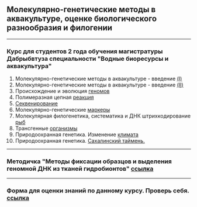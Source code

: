 ## Молекулярно-генетические методы в аквакультуре, оценке биологического разнообразия и филогении
------------------------------------------------------------------------------------------------------------------------
### Курс для студентов 2 года обучения магистратуры Дабрыбвтуза специальности "Водные биоресурсы и аквакультура"

1. Молекулярно-генетические методы в аквакультуре - введение [(I)](https://github.com/Sturcoal/MolGenAqua/blob/master/%D0%9C%D0%BE%D0%BB%D0%93%D0%B5%D0%BD%D0%9C%D0%B5%D1%82_%D0%B2%D0%B2%D0%B5%D0%B4I_2019.pdf)
2. Молекулярно-генетические методы в аквакультуре - введение [(II)](https://github.com/Sturcoal/MolGenAqua/blob/master/%D0%9C%D0%BE%D0%BB%D0%93%D0%B5%D0%BD%D0%9C%D0%B5%D1%82_%D0%B2%D0%B2%D0%B5%D0%B4II_2019.pdf)
3. Происхождение и эволюция [геномов](https://github.com/Sturcoal/MolGenAqua/blob/master/%D0%9B%D0%B5%D0%BA_3_%D0%AD%D0%B2%D0%BE%D0%BB%D1%8E%D1%86%D0%B8%D1%8F_%D0%B3%D0%B5%D0%BD%D0%BE%D0%BC%D0%BE%D0%B2%202019.pdf)
4. Полимеразная цепная [реакция](https://github.com/Sturcoal/MolGenAqua/blob/master/%D0%9B%D0%B5%D0%BA_5_%D0%9F%D0%A6%D0%A0_2019.pdf)
5. [Секвенирование](https://github.com/Sturcoal/MolGenAqua/blob/master/%D0%9B%D0%B5%D0%BA_6_%D0%A1%D0%B5%D0%BA%D0%B2%D0%B5%D0%BD%D0%B8%D1%80%D0%BE%D0%B2%D0%B0%D0%BD%D0%B8%D0%B5_2019.pdf)
7. Молекулярно-генетические [маркеры](https://github.com/Sturcoal/MolGenAqua/blob/master/%D0%9C%D0%93%D0%9C_%D1%8B%D1%88%D1%88%D0%BE_2019.pdf)
8. Молекулярная филогенетика, систематика и ДНК штрихкодирование [рыб](https://github.com/Sturcoal/MolGenAqua/blob/master/%D0%94%D0%9D%D0%9A%20%D0%A8%D0%9A%202019.pdf)
9. Трансгенные [организмы](https://github.com/Sturcoal/MolGenAqua/blob/master/%D0%A2%D1%80%D0%B0%D0%BD%D1%81%D0%B3%D0%B5%D0%BD%D0%BD%D1%8B%D0%B5%20%D0%BE%D1%80%D0%B3%D0%B0%D0%BD%D0%B8%D0%B7%D0%BC%D1%8B%202019.pdf)
10. Природоохранная генетика. Изменение [климата](https://github.com/Sturcoal/MolGenAqua/blob/master/%D0%9B%D0%B5%D0%BA_2_%D0%98%D0%B7%D0%BC%D0%B5%D0%BD%D0%B5%D0%BD%D0%B8%D0%B5%20%D0%BA%D0%BB%D0%B8%D0%BC%D0%B0%D1%82%D0%B0%202019.pdf)
11. Природоохранная генетика. [Сахалинский таймень.](https://github.com/Sturcoal/MolGenAqua/blob/master/%D0%9F%D1%80%D0%B8%D1%80%D0%BE%D0%B4%D0%BE%D0%BE%D1%85%D1%80%D0%B0%D0%BD%D0%BD%D0%B0%D1%8F%20%D0%B3%D0%B5%D0%BD%D0%B5%D1%82%D0%B8%D0%BA%D0%B0%202019.pdf)
------------------------------------------------------------------------------------------------------------------------

### Методичка "Методы фиксации образцов и выделения геномной ДНК из тканей гидробионтов" [ссылка](https://github.com/Sturcoal/MolGenAqua/blob/master/%D0%A2%D1%83%D1%80%D0%B0%D0%BD%D0%BE%D0%B2%20%D0%A1%D0%92%20-%20%D0%9C%D0%BE%D0%BB%D0%93%D0%B5%D0%BD%20%D0%9C%D0%B5%D1%82%D0%BE%D0%B4%D1%8B%20%D0%B2%20%D0%B0%D0%BA%D0%B2%D0%B0%D0%BA%D1%83%D0%BB%D1%8C%D1%82%D1%83%D1%80%D0%B5.pdf)

------------------------------------------------------------------------------------------------------------------------

### Форма для оценки знаний по данному курсу. Проверь себя. [ссылка](https://goo.gl/forms/h6EyYMSWu7ilHeQs2)

